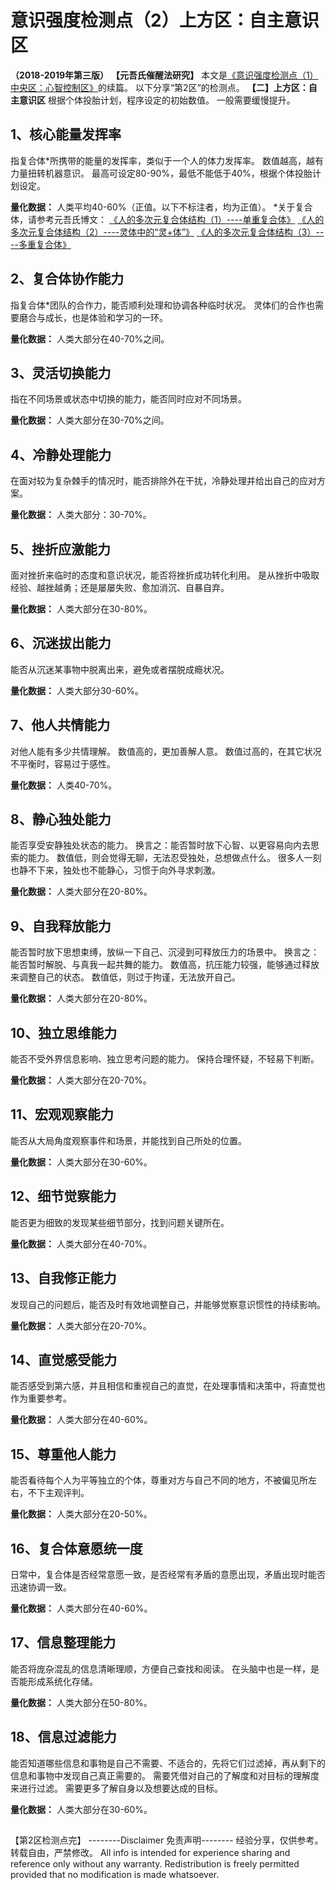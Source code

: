 # 意识强度检测点（2）上方区：自主意识区
**（2018-2019年第三版）**
**【元吾氏催醒法研究】**
本文是[《意识强度检测点（1）中央区：心智控制区》](http://mp.weixin.qq.com/s?__biz=MzAwNzU5MTY5Ng==&mid=2649569999&idx=1&sn=f61e0c1df05748a92b39a6ce265d824c&chksm=836258b0b415d1a6cf99e577659ffb53ebb20b9f68fe5805300ba30efa952a5b3780ec14f0ad&scene=21#wechat_redirect)的续篇。
以下分享“第2区”的检测点。
**【二】上方区：自主意识区**
根据个体投胎计划，程序设定的初始数值。
一般需要缓慢提升。

## 1、核心能量发挥率
指复合体*所携带的能量的发挥率，类似于一个人的体力发挥率。
数值越高，越有力量扭转机器意识。
最高可设定80-90%，最低不能低于40%，根据个体投胎计划设定。

**量化数据：**
人类平均40-60%（正值。以下不标注者，均为正值）。
*关于复合体，请参考元吾氏博文：
[《人的多次元复合体结构（1）----单重复合体》](http://mp.weixin.qq.com/s?__biz=MzAwNzU5MTY5Ng==&mid=2649569962&idx=1&sn=f3bbb19c53f9feb19da1ad55eb91f7a7&chksm=836258d5b415d1c31a373e9bb07cbf884660dcf6d0dd7bfd8bd05f1ead8d91f0a3689dfec012&scene=21#wechat_redirect)
[《人的多次元复合体结构（2）----灵体中的“灵+体”》](http://mp.weixin.qq.com/s?__biz=MzAwNzU5MTY5Ng==&mid=2649569945&idx=1&sn=906409f2fe1831cb4514e82406205a85&chksm=836258e6b415d1f01fcc627331c074fcf34984ad8e918a6d210406cc95a5c45c27b8222586bd&scene=21#wechat_redirect)
[《人的多次元复合体结构（3）----多重复合体》](http://mp.weixin.qq.com/s?__biz=MzAwNzU5MTY5Ng==&mid=2649569982&idx=1&sn=2a2b78ebc0c299e03ba50c9407e2acbb&chksm=836258c1b415d1d754d0ff1df7008b7b2379b0eb50fd84469154017da3d782478cd2fa9f1846&scene=21#wechat_redirect)

## 2、复合体协作能力
指复合体*团队的合作力，能否顺利处理和协调各种临时状况。
灵体们的合作也需要磨合与成长，也是体验和学习的一环。

**量化数据：**
人类大部分在40-70%之间。

## 3、灵活切换能力
指在不同场景或状态中切换的能力，能否同时应对不同场景。

**量化数据：**
人类大部分在30-70%之间。

## 4、冷静处理能力
在面对较为复杂棘手的情况时，能否排除外在干扰，冷静处理并给出自己的应对方案。

**量化数据：**
人类大部分：30-70%。

## 5、挫折应激能力
面对挫折来临时的态度和意识状况，能否将挫折成功转化利用。
是从挫折中吸取经验、越挫越勇；还是屡屡失败、愈加消沉、自暴自弃。

**量化数据：**
人类大部分在30-80%。

## 6、沉迷拔出能力
能否从沉迷某事物中脱离出来，避免或者摆脱成瘾状况。

**量化数据：**
人类大部分30-60%。

## 7、他人共情能力
对他人能有多少共情理解。
数值高的，更加善解人意。
数值过高的，在其它状况不平衡时，容易过于感性。

**量化数据：**
人类40-70%。

## 8、静心独处能力
能否享受安静独处状态的能力。
换言之：能否暂时放下心智、以更容易向内去思索的能力。
数值低，则会觉得无聊，无法忍受独处，总想做点什么。
很多人一刻也静不下来，独处也不能静心，习惯于向外寻求刺激。

**量化数据：**
人类大部分在20-80%。

## 9、自我释放能力
能否暂时放下思想束缚，放纵一下自己、沉浸到可释放压力的场景中。
换言之：能否暂时解脱、与真我一起共舞的能力。
数值高，抗压能力较强，能够通过释放来调整自己的状态。
数值低，则过于拘谨，无法放开自己。

**量化数据：**
人类大部分在20-80%。

## 10、独立思维能力
能否不受外界信息影响、独立思考问题的能力。
保持合理怀疑，不轻易下判断。

**量化数据：**
人类大部分在20-70%。

## 11、宏观观察能力
能否从大局角度观察事件和场景，并能找到自己所处的位置。

**量化数据：**
人类大部分在30-60%。

## 12、细节觉察能力
能否更为细致的发现某些细节部分，找到问题关键所在。

**量化数据：**
人类大部分在40-70%。

## 13、自我修正能力
发现自己的问题后，能否及时有效地调整自己，并能够觉察意识惯性的持续影响。

**量化数据：**
人类大部分在20-70%。

## 14、直觉感受能力
能否感受到第六感，并且相信和重视自己的直觉，在处理事情和决策中，将直觉也作为重要参考。

**量化数据：**
人类大部分在40-60%。

## 15、尊重他人能力
能否看待每个人为平等独立的个体，尊重对方与自己不同的地方，不被偏见所左右，不下主观评判。

**量化数据：**
人类大部分在20-50%。

## 16、复合体意愿统一度
日常中，复合体是否经常意愿一致，是否经常有矛盾的意愿出现，矛盾出现时能否迅速协调一致。

**量化数据：**
人类大部分在40-60%。

## 17、信息整理能力
能否将庞杂混乱的信息清晰理顺，方便自己查找和阅读。
在头脑中也是一样，是否能形成系统化存储。

**量化数据：**
人类大部分在50-80%。

## 18、信息过滤能力
能否知道哪些信息和事物是自己不需要、不适合的，先将它们过滤掉，再从剩下的信息和事物中发现自己真正需要的。
需要凭借对自己的了解度和对目标的理解度来进行过滤。
需要更多了解自身以及想要达成的目标。

**量化数据：**
人类大部分在30-60%。

## 
【第2区检测点完】
--------Disclaimer 免责声明--------
经验分享，仅供参考。转载自由，严禁修改。
All info is intended for experience sharing and reference only without any warranty.
Redistribution is freely permitted provided that no modification is made whatsoever.